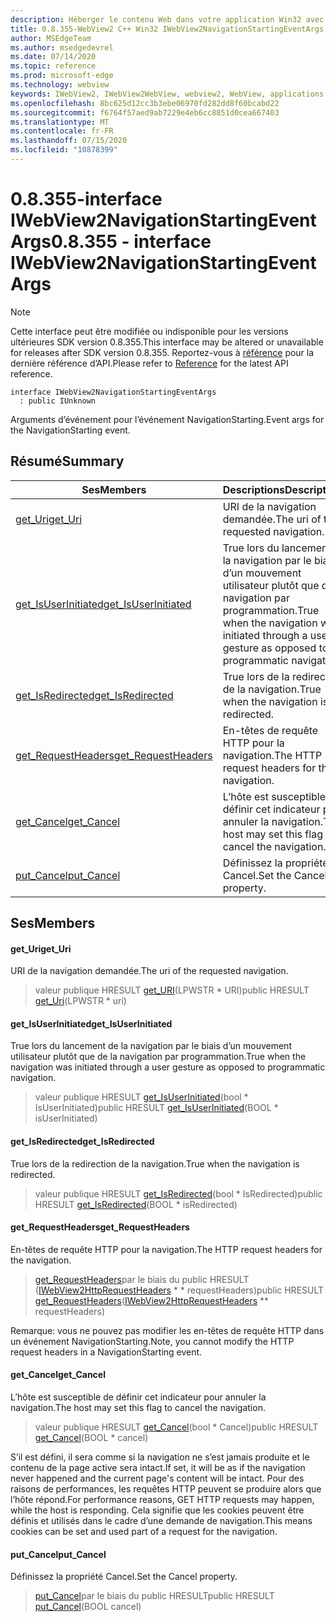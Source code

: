 ```yaml
---
description: Héberger le contenu Web dans votre application Win32 avec le contrôle Microsoft Edge WebView2
title: 0.8.355-WebView2 C++ Win32 IWebView2NavigationStartingEventArgs
author: MSEdgeTeam
ms.author: msedgedevrel
ms.date: 07/14/2020
ms.topic: reference
ms.prod: microsoft-edge
ms.technology: webview
keywords: IWebView2, IWebView2WebView, webview2, WebView, applications Win32, Win32, Edge
ms.openlocfilehash: 8bc625d12cc3b3ebe06970fd282dd8f60bcabd22
ms.sourcegitcommit: f6764f57aed9ab7229e4eb6cc8851d0cea667403
ms.translationtype: MT
ms.contentlocale: fr-FR
ms.lasthandoff: 07/15/2020
ms.locfileid: "10878399"
---
```

# <span data-ttu-id="e66f2-104">0.8.355-interface IWebView2NavigationStartingEventArgs</span><span class="sxs-lookup"><span data-stu-id="e66f2-104">0.8.355 - interface IWebView2NavigationStartingEventArgs</span></span> 

> [!NOTE]
> <span data-ttu-id="e66f2-105">Cette interface peut être modifiée ou indisponible pour les versions ultérieures SDK version 0.8.355.</span><span class="sxs-lookup"><span data-stu-id="e66f2-105">This interface may be altered or unavailable for releases after SDK version 0.8.355.</span></span> <span data-ttu-id="e66f2-106">Reportez-vous à [référence](../../../webview2-api-reference.md) pour la dernière référence d’API.</span><span class="sxs-lookup"><span data-stu-id="e66f2-106">Please refer to [Reference](../../../webview2-api-reference.md) for the latest API reference.</span></span>

```
interface IWebView2NavigationStartingEventArgs
  : public IUnknown
```

<span data-ttu-id="e66f2-107">Arguments d’événement pour l’événement NavigationStarting.</span><span class="sxs-lookup"><span data-stu-id="e66f2-107">Event args for the NavigationStarting event.</span></span>

## <span data-ttu-id="e66f2-108">Résumé</span><span class="sxs-lookup"><span data-stu-id="e66f2-108">Summary</span></span>

 <span data-ttu-id="e66f2-109">Ses</span><span class="sxs-lookup"><span data-stu-id="e66f2-109">Members</span></span>                        | <span data-ttu-id="e66f2-110">Descriptions</span><span class="sxs-lookup"><span data-stu-id="e66f2-110">Descriptions</span></span>
--------------------------------|---------------------------------------------
[<span data-ttu-id="e66f2-111">get_Uri</span><span class="sxs-lookup"><span data-stu-id="e66f2-111">get_Uri</span></span>](#get_uri) | <span data-ttu-id="e66f2-112">URI de la navigation demandée.</span><span class="sxs-lookup"><span data-stu-id="e66f2-112">The uri of the requested navigation.</span></span>
[<span data-ttu-id="e66f2-113">get_IsUserInitiated</span><span class="sxs-lookup"><span data-stu-id="e66f2-113">get_IsUserInitiated</span></span>](#get_isuserinitiated) | <span data-ttu-id="e66f2-114">True lors du lancement de la navigation par le biais d’un mouvement utilisateur plutôt que de la navigation par programmation.</span><span class="sxs-lookup"><span data-stu-id="e66f2-114">True when the navigation was initiated through a user gesture as opposed to programmatic navigation.</span></span>
[<span data-ttu-id="e66f2-115">get_IsRedirected</span><span class="sxs-lookup"><span data-stu-id="e66f2-115">get_IsRedirected</span></span>](#get_isredirected) | <span data-ttu-id="e66f2-116">True lors de la redirection de la navigation.</span><span class="sxs-lookup"><span data-stu-id="e66f2-116">True when the navigation is redirected.</span></span>
[<span data-ttu-id="e66f2-117">get_RequestHeaders</span><span class="sxs-lookup"><span data-stu-id="e66f2-117">get_RequestHeaders</span></span>](#get_requestheaders) | <span data-ttu-id="e66f2-118">En-têtes de requête HTTP pour la navigation.</span><span class="sxs-lookup"><span data-stu-id="e66f2-118">The HTTP request headers for the navigation.</span></span>
[<span data-ttu-id="e66f2-119">get_Cancel</span><span class="sxs-lookup"><span data-stu-id="e66f2-119">get_Cancel</span></span>](#get_cancel) | <span data-ttu-id="e66f2-120">L’hôte est susceptible de définir cet indicateur pour annuler la navigation.</span><span class="sxs-lookup"><span data-stu-id="e66f2-120">The host may set this flag to cancel the navigation.</span></span>
[<span data-ttu-id="e66f2-121">put_Cancel</span><span class="sxs-lookup"><span data-stu-id="e66f2-121">put_Cancel</span></span>](#put_cancel) | <span data-ttu-id="e66f2-122">Définissez la propriété Cancel.</span><span class="sxs-lookup"><span data-stu-id="e66f2-122">Set the Cancel property.</span></span>

## <span data-ttu-id="e66f2-123">Ses</span><span class="sxs-lookup"><span data-stu-id="e66f2-123">Members</span></span>

#### <span data-ttu-id="e66f2-124">get_Uri</span><span class="sxs-lookup"><span data-stu-id="e66f2-124">get_Uri</span></span> 

<span data-ttu-id="e66f2-125">URI de la navigation demandée.</span><span class="sxs-lookup"><span data-stu-id="e66f2-125">The uri of the requested navigation.</span></span>

> <span data-ttu-id="e66f2-126">valeur publique HRESULT [get_URI](#get_uri)(LPWSTR \* URI)</span><span class="sxs-lookup"><span data-stu-id="e66f2-126">public HRESULT [get_Uri](#get_uri)(LPWSTR \* uri)</span></span>

#### <span data-ttu-id="e66f2-127">get_IsUserInitiated</span><span class="sxs-lookup"><span data-stu-id="e66f2-127">get_IsUserInitiated</span></span> 

<span data-ttu-id="e66f2-128">True lors du lancement de la navigation par le biais d’un mouvement utilisateur plutôt que de la navigation par programmation.</span><span class="sxs-lookup"><span data-stu-id="e66f2-128">True when the navigation was initiated through a user gesture as opposed to programmatic navigation.</span></span>

> <span data-ttu-id="e66f2-129">valeur publique HRESULT [get_IsUserInitiated](#get_isuserinitiated)(bool \* IsUserInitiated)</span><span class="sxs-lookup"><span data-stu-id="e66f2-129">public HRESULT [get_IsUserInitiated](#get_isuserinitiated)(BOOL \* isUserInitiated)</span></span>

#### <span data-ttu-id="e66f2-130">get_IsRedirected</span><span class="sxs-lookup"><span data-stu-id="e66f2-130">get_IsRedirected</span></span> 

<span data-ttu-id="e66f2-131">True lors de la redirection de la navigation.</span><span class="sxs-lookup"><span data-stu-id="e66f2-131">True when the navigation is redirected.</span></span>

> <span data-ttu-id="e66f2-132">valeur publique HRESULT [get_IsRedirected](#get_isredirected)(bool \* IsRedirected)</span><span class="sxs-lookup"><span data-stu-id="e66f2-132">public HRESULT [get_IsRedirected](#get_isredirected)(BOOL \* isRedirected)</span></span>

#### <span data-ttu-id="e66f2-133">get_RequestHeaders</span><span class="sxs-lookup"><span data-stu-id="e66f2-133">get_RequestHeaders</span></span> 

<span data-ttu-id="e66f2-134">En-têtes de requête HTTP pour la navigation.</span><span class="sxs-lookup"><span data-stu-id="e66f2-134">The HTTP request headers for the navigation.</span></span>

> <span data-ttu-id="e66f2-135">[get_RequestHeaders](#get_requestheaders)par le biais du public HRESULT ([IWebView2HttpRequestHeaders](IWebView2HttpRequestHeaders.md) \* \* requestHeaders)</span><span class="sxs-lookup"><span data-stu-id="e66f2-135">public HRESULT [get_RequestHeaders](#get_requestheaders)([IWebView2HttpRequestHeaders](IWebView2HttpRequestHeaders.md) \*\* requestHeaders)</span></span>

<span data-ttu-id="e66f2-136">Remarque: vous ne pouvez pas modifier les en-têtes de requête HTTP dans un événement NavigationStarting.</span><span class="sxs-lookup"><span data-stu-id="e66f2-136">Note, you cannot modify the HTTP request headers in a NavigationStarting event.</span></span>

#### <span data-ttu-id="e66f2-137">get_Cancel</span><span class="sxs-lookup"><span data-stu-id="e66f2-137">get_Cancel</span></span> 

<span data-ttu-id="e66f2-138">L’hôte est susceptible de définir cet indicateur pour annuler la navigation.</span><span class="sxs-lookup"><span data-stu-id="e66f2-138">The host may set this flag to cancel the navigation.</span></span>

> <span data-ttu-id="e66f2-139">valeur publique HRESULT [get_Cancel](#get_cancel)(bool \* Cancel)</span><span class="sxs-lookup"><span data-stu-id="e66f2-139">public HRESULT [get_Cancel](#get_cancel)(BOOL \* cancel)</span></span>

<span data-ttu-id="e66f2-140">S’il est défini, il sera comme si la navigation ne s’est jamais produite et le contenu de la page active sera intact.</span><span class="sxs-lookup"><span data-stu-id="e66f2-140">If set, it will be as if the navigation never happened and the current page's content will be intact.</span></span> <span data-ttu-id="e66f2-141">Pour des raisons de performances, les requêtes HTTP peuvent se produire alors que l’hôte répond.</span><span class="sxs-lookup"><span data-stu-id="e66f2-141">For performance reasons, GET HTTP requests may happen, while the host is responding.</span></span> <span data-ttu-id="e66f2-142">Cela signifie que les cookies peuvent être définis et utilisés dans le cadre d’une demande de navigation.</span><span class="sxs-lookup"><span data-stu-id="e66f2-142">This means cookies can be set and used part of a request for the navigation.</span></span>

#### <span data-ttu-id="e66f2-143">put_Cancel</span><span class="sxs-lookup"><span data-stu-id="e66f2-143">put_Cancel</span></span> 

<span data-ttu-id="e66f2-144">Définissez la propriété Cancel.</span><span class="sxs-lookup"><span data-stu-id="e66f2-144">Set the Cancel property.</span></span>

> <span data-ttu-id="e66f2-145">[put_Cancel](#put_cancel)par le biais du public HRESULT</span><span class="sxs-lookup"><span data-stu-id="e66f2-145">public HRESULT [put_Cancel](#put_cancel)(BOOL cancel)</span></span>

